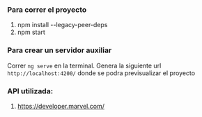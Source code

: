 
### Para correr el proyecto
1. npm install --legacy-peer-deps
2. npm start

### Para crear un servidor auxiliar
Correr `ng serve` en la terminal. Genera la siguiente url `http://localhost:4200/` donde se podra previsualizar el proyecto

### API utilizada:
1. https://developer.marvel.com/
